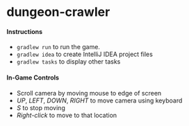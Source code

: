 dungeon-crawler
===============

#### Instructions
* `gradlew run` to run the game.
* `gradlew idea` to create IntelliJ IDEA project files
* `gradlew tasks` to display other tasks


#### In-Game Controls
* Scroll camera by moving mouse to edge of screen
* *UP*, *LEFT*, *DOWN*, *RIGHT* to move camera using keyboard
* *S* to stop moving
* *Right-click* to move to that location

